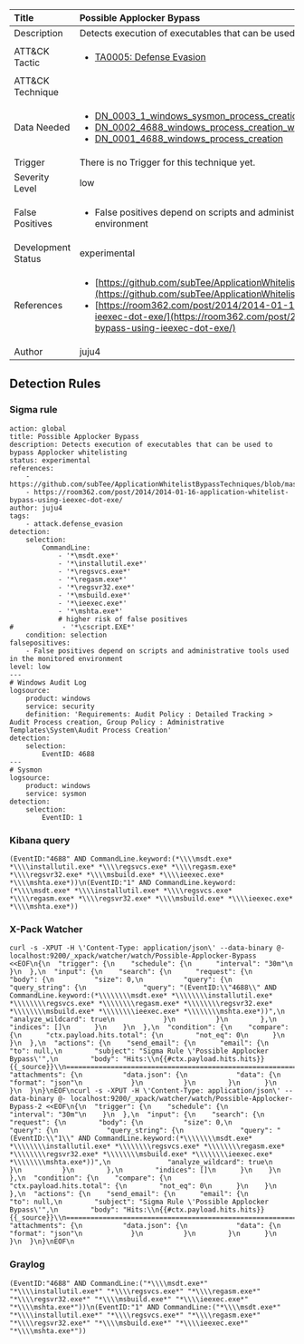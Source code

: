 | Title                | Possible Applocker Bypass                                                                                                                                                 |
|:---------------------|:------------------------------------------------------------------------------------------------------------------------------------------------------------|
| Description          | Detects execution of executables that can be used to bypass Applocker whitelisting                                                                                                                                           |
| ATT&amp;CK Tactic    | <ul><li>[TA0005: Defense Evasion](https://attack.mitre.org/tactics/TA0005)</li></ul>  |
| ATT&amp;CK Technique | <ul></ul>                             |
| Data Needed          | <ul><li>[DN_0003_1_windows_sysmon_process_creation](../Data_Needed/DN_0003_1_windows_sysmon_process_creation.md)</li><li>[DN_0002_4688_windows_process_creation_with_commandline](../Data_Needed/DN_0002_4688_windows_process_creation_with_commandline.md)</li><li>[DN_0001_4688_windows_process_creation](../Data_Needed/DN_0001_4688_windows_process_creation.md)</li></ul>                                                         |
| Trigger              |  There is no Trigger for this technique yet.  |
| Severity Level       | low                                                                                                                                                 |
| False Positives      | <ul><li>False positives depend on scripts and administrative tools used in the monitored environment</li></ul>                                                                  |
| Development Status   | experimental                                                                                                                                                |
| References           | <ul><li>[https://github.com/subTee/ApplicationWhitelistBypassTechniques/blob/master/TheList.txt](https://github.com/subTee/ApplicationWhitelistBypassTechniques/blob/master/TheList.txt)</li><li>[https://room362.com/post/2014/2014-01-16-application-whitelist-bypass-using-ieexec-dot-exe/](https://room362.com/post/2014/2014-01-16-application-whitelist-bypass-using-ieexec-dot-exe/)</li></ul>                                                          |
| Author               | juju4                                                                                                                                                |


## Detection Rules

### Sigma rule

```
action: global
title: Possible Applocker Bypass
description: Detects execution of executables that can be used to bypass Applocker whitelisting
status: experimental
references:
    - https://github.com/subTee/ApplicationWhitelistBypassTechniques/blob/master/TheList.txt
    - https://room362.com/post/2014/2014-01-16-application-whitelist-bypass-using-ieexec-dot-exe/
author: juju4
tags:
    - attack.defense_evasion
detection:
    selection:
        CommandLine: 
            - '*\msdt.exe*'
            - '*\installutil.exe*'
            - '*\regsvcs.exe*'
            - '*\regasm.exe*'
            - '*\regsvr32.exe*'
            - '*\msbuild.exe*'
            - '*\ieexec.exe*'
            - '*\mshta.exe*'
            # higher risk of false positives
#            - '*\cscript.EXE*'
    condition: selection
falsepositives: 
    - False positives depend on scripts and administrative tools used in the monitored environment
level: low
---
# Windows Audit Log
logsource:
    product: windows
    service: security
    definition: 'Requirements: Audit Policy : Detailed Tracking > Audit Process creation, Group Policy : Administrative Templates\System\Audit Process Creation'
detection:
    selection:
        EventID: 4688
---
# Sysmon
logsource:
    product: windows
    service: sysmon
detection:
    selection:
        EventID: 1

```





### Kibana query

```
(EventID:"4688" AND CommandLine.keyword:(*\\\\msdt.exe* *\\\\installutil.exe* *\\\\regsvcs.exe* *\\\\regasm.exe* *\\\\regsvr32.exe* *\\\\msbuild.exe* *\\\\ieexec.exe* *\\\\mshta.exe*))\n(EventID:"1" AND CommandLine.keyword:(*\\\\msdt.exe* *\\\\installutil.exe* *\\\\regsvcs.exe* *\\\\regasm.exe* *\\\\regsvr32.exe* *\\\\msbuild.exe* *\\\\ieexec.exe* *\\\\mshta.exe*))
```





### X-Pack Watcher

```
curl -s -XPUT -H \'Content-Type: application/json\' --data-binary @- localhost:9200/_xpack/watcher/watch/Possible-Applocker-Bypass <<EOF\n{\n  "trigger": {\n    "schedule": {\n      "interval": "30m"\n    }\n  },\n  "input": {\n    "search": {\n      "request": {\n        "body": {\n          "size": 0,\n          "query": {\n            "query_string": {\n              "query": "(EventID:\\"4688\\" AND CommandLine.keyword:(*\\\\\\\\msdt.exe* *\\\\\\\\installutil.exe* *\\\\\\\\regsvcs.exe* *\\\\\\\\regasm.exe* *\\\\\\\\regsvr32.exe* *\\\\\\\\msbuild.exe* *\\\\\\\\ieexec.exe* *\\\\\\\\mshta.exe*))",\n              "analyze_wildcard": true\n            }\n          }\n        },\n        "indices": []\n      }\n    }\n  },\n  "condition": {\n    "compare": {\n      "ctx.payload.hits.total": {\n        "not_eq": 0\n      }\n    }\n  },\n  "actions": {\n    "send_email": {\n      "email": {\n        "to": null,\n        "subject": "Sigma Rule \'Possible Applocker Bypass\'",\n        "body": "Hits:\\n{{#ctx.payload.hits.hits}}{{_source}}\\n================================================================================\\n{{/ctx.payload.hits.hits}}",\n        "attachments": {\n          "data.json": {\n            "data": {\n              "format": "json"\n            }\n          }\n        }\n      }\n    }\n  }\n}\nEOF\ncurl -s -XPUT -H \'Content-Type: application/json\' --data-binary @- localhost:9200/_xpack/watcher/watch/Possible-Applocker-Bypass-2 <<EOF\n{\n  "trigger": {\n    "schedule": {\n      "interval": "30m"\n    }\n  },\n  "input": {\n    "search": {\n      "request": {\n        "body": {\n          "size": 0,\n          "query": {\n            "query_string": {\n              "query": "(EventID:\\"1\\" AND CommandLine.keyword:(*\\\\\\\\msdt.exe* *\\\\\\\\installutil.exe* *\\\\\\\\regsvcs.exe* *\\\\\\\\regasm.exe* *\\\\\\\\regsvr32.exe* *\\\\\\\\msbuild.exe* *\\\\\\\\ieexec.exe* *\\\\\\\\mshta.exe*))",\n              "analyze_wildcard": true\n            }\n          }\n        },\n        "indices": []\n      }\n    }\n  },\n  "condition": {\n    "compare": {\n      "ctx.payload.hits.total": {\n        "not_eq": 0\n      }\n    }\n  },\n  "actions": {\n    "send_email": {\n      "email": {\n        "to": null,\n        "subject": "Sigma Rule \'Possible Applocker Bypass\'",\n        "body": "Hits:\\n{{#ctx.payload.hits.hits}}{{_source}}\\n================================================================================\\n{{/ctx.payload.hits.hits}}",\n        "attachments": {\n          "data.json": {\n            "data": {\n              "format": "json"\n            }\n          }\n        }\n      }\n    }\n  }\n}\nEOF\n
```





### Graylog

```
(EventID:"4688" AND CommandLine:("*\\\\msdt.exe*" "*\\\\installutil.exe*" "*\\\\regsvcs.exe*" "*\\\\regasm.exe*" "*\\\\regsvr32.exe*" "*\\\\msbuild.exe*" "*\\\\ieexec.exe*" "*\\\\mshta.exe*"))\n(EventID:"1" AND CommandLine:("*\\\\msdt.exe*" "*\\\\installutil.exe*" "*\\\\regsvcs.exe*" "*\\\\regasm.exe*" "*\\\\regsvr32.exe*" "*\\\\msbuild.exe*" "*\\\\ieexec.exe*" "*\\\\mshta.exe*"))
```


